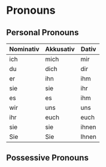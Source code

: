# Pronouns

## Personal Pronouns

| Nominativ | Akkusativ | Dativ |
|-----------|-----------|-------|
| ich       | mich      | mir   |
| du        | dich      | dir   |
| er        | ihn       | ihm   |
| sie       | sie       | ihr   |
| es        | es        | ihm   |
| wir       | uns       | uns   |
| ihr       | euch      | euch  |
| sie       | sie       | ihnen |
| Sie       | Sie       | Ihnen |

## Possessive Pronouns
